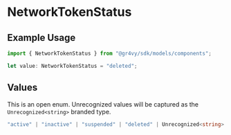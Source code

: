 # NetworkTokenStatus

## Example Usage

```typescript
import { NetworkTokenStatus } from "@gr4vy/sdk/models/components";

let value: NetworkTokenStatus = "deleted";
```

## Values

This is an open enum. Unrecognized values will be captured as the `Unrecognized<string>` branded type.

```typescript
"active" | "inactive" | "suspended" | "deleted" | Unrecognized<string>
```
